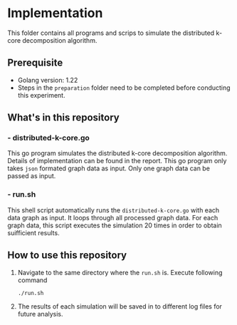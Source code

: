 # Implementation
This folder contains all programs and scrips to simulate the distributed k-core decomposition algorithm.
## Prerequisite
- Golang version: 1.22
- Steps in the `preparation` folder need to be completed before conducting this experiment.
## What's in this repository

### - distributed-k-core.go
This go program simulates the distributed k-core decomposition algorithm. Details of implementation can be found in the report.
This go program only takes `json` formated graph data as input. Only one graph data can be passed as input. 
### - run.sh
This shell script automatically runs the `distributed-k-core.go` with each data graph as input. 
It loops through all processed graph data. For each graph data, this script executes the simulation 20 times in order to obtain suifficient results.

## How to use this repository
1. Navigate to the same directory where the `run.sh` is. Execute following command
    ```shell
    ./run.sh
    ```
2. The results of each simulation will be saved in to different log files for future analysis.
